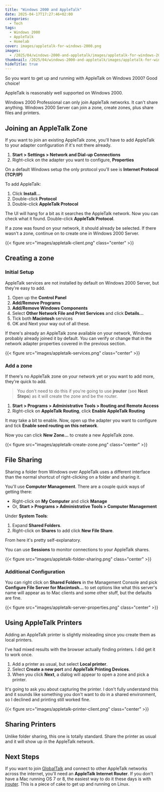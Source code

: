 ```yaml
---
title: "Windows 2000 and AppleTalk"
date: 2025-04-17T17:27:46+02:00
categories:
  - Tech
tags:
  - Windows 2000
  - AppleTalk
  - Homelab
cover: images/appletalk-for-windows-2000.png
images:
  - /2025/04/windows-2000-and-appletalk/images/appletalk-for-windows-2000.png
thumbnail: /2025/04/windows-2000-and-appletalk/images/appletalk-for-windows-2000.png
hideTitle: true
---
```


So you want to get up and running with AppleTalk on Windows 2000? Good choice!

<!--more-->

AppleTalk is reasonably well supported on Windows 2000.

Windows 2000 Professional can only join AppleTalk networks. It can't share anything.
Windows 2000 Server can join a zone, create zones, plus share files and printers.

## Joining an AppleTalk Zone

If you want to join an existing AppleTalk zone, you'll have to add AppleTalk
to your adapter configuration if it's not there already.

1. **Start > Settings > Network and Dial-up Connections**
2. Right-click on the adapter you want to configure, **Properties**

On a default Windows setup the only protocol you'll see is **Internet Protocol (TCP/IP)**

To add AppleTalk:
1. Click **Install...**
2. Double-click **Protocol**
3. Double-click **AppleTalk Protocol**

The UI will hang for a bit as it searches the AppleTalk network. Now you can
check what it found. Double-click **AppleTalk Protocol**.

If a zone was found on your network, it should already be selected.
If there wasn't a zone, continue on to create one in Windows 2000 Server.

{{< figure src="images/appletalk-client.png" class="center" >}}

## Creating a zone

### Initial Setup

AppleTalk services are not installed by default on Windows 2000 Server, but they're easy to add.

1. Open up the **Control Panel**
2. **Add/Remove Programs**
3. **Add/Remove Windows Components**
4. Select **Other Network File and Print Services** and click **Details...**
5. Tick both **Macintosh** services
6. OK and Next your way out of all these.

If there's already an AppleTalk zone available on your network, Windows probably
already joined it by default. You can verify or change that in the network adapter properties
covered in the previous section.

{{< figure src="images/appletalk-services.png" class="center" >}}

### Add a zone

If there's no AppleTalk zone on your network yet or you want to add more, they're quick to add.

> You don't need to do this if you're going to use **jrouter** (see **Next Steps**)
> as it will create the zone and be the router.

1. **Start > Programs > Administrative Tools > Routing and Remote Access**
2. Right-click on **AppleTalk Routing**, click **Enable AppleTalk Routing**

It may take a bit to enable. Now, open up the adapter you want to configure
and tick **Enable seed routing on this network**.

Now you can click **New Zone...** to create a new AppleTalk zone.

{{< figure src="images/appletalk-create-zone.png" class="center" >}}

## File Sharing

Sharing a folder from Windows over AppleTalk uses a different interface than the
normal shortcut of right-clicking on a folder and sharing it.

You'll use **Computer Management**. There are a couple quick ways of getting there:
- Right-click on **My Computer** and click **Manage**
- Or, **Start > Programs > Administrative Tools > Computer Management**

Under **System Tools**:

1. Expand **Shared Folders**.
2. Right-click on **Shares** to add click **New File Share**.

From here it's pretty self-explanatory.

You can use **Sessions** to monitor connections to your AppleTalk shares.

{{< figure src="images/appletalk-folder-sharing.png" class="center" >}}


### Additional Configuration

You can right click on **Shared Folders** in the Management Console and pick
**Configure File Server for Macintosh...** to set options like what this
server's name will appear as to Mac clients and some other stuff, but the defaults are fine.

{{< figure src="images/appletalk-server-properties.png" class="center" >}}

## Using AppleTalk Printers

Adding an AppleTalk printer is slightly misleading since you create them as local printers.

I've had mixed results with the browser actually finding printers. I did get it to work once.

1. Add a printer as usual, but select **Local printer**.
2. Select **Create a new port** and **AppleTalk Printing Devices**.
3. When you click **Next**, a dialog will appear to open a zone and pick a printer.

It's going to ask you about capturing the printer. I don't fully understand this
and it sounds like something you don't want to do in a shared environment, so I declined
and printing still worked fine.

{{< figure src="images/appletalk-printer-client.png" class="center" >}}

## Sharing Printers

Unlike folder sharing, this one is totally standard. Share the printer as usual
and it will show up in the AppleTalk network.

## Next Steps

If you want to join [GlobalTalk] and connect to other AppleTalk networks across
the internet, you'll need an **AppleTalk Internet Router**. If you don't have
a Mac running OS 7 or 8, the easiest way to do it these days is with [jrouter].
This is a piece of cake to get up and running on Linux.

[jrouter]: https://gitea.drjosh.dev/josh/jrouter
[GlobalTalk]: https://marchintosh.com/globaltalk.html
